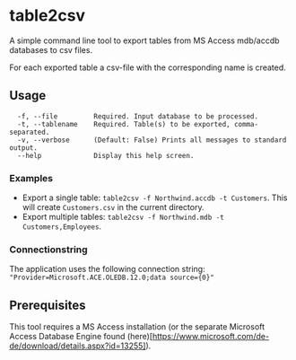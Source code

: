 # table2csv
A simple command line tool to export tables from MS Access mdb/accdb databases to csv files.

For each exported table a csv-file with the corresponding name is created.

## Usage
```
  -f, --file         Required. Input database to be processed.
  -t, --tablename    Required. Table(s) to be exported, comma-separated.
  -v, --verbose      (Default: False) Prints all messages to standard output.
  --help             Display this help screen.
```
### Examples
* Export a single table: `table2csv -f Northwind.accdb -t Customers`. This will create `Customers.csv` in the current directory.
* Export multiple tables: `table2csv -f Northwind.mdb -t Customers,Employees`.

### Connectionstring
The application uses the following connection string: `"Provider=Microsoft.ACE.OLEDB.12.0;data source={0}"`

## Prerequisites
This tool requires a MS Access installation (or the separate Microsoft Access Database Engine found (here)[https://www.microsoft.com/de-de/download/details.aspx?id=13255]).
